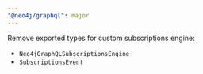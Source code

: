 ```yaml
---
"@neo4j/graphql": major
---
```


Remove exported types for custom subscriptions engine:

-   `Neo4jGraphQLSubscriptionsEngine`
-   `SubscriptionsEvent`
